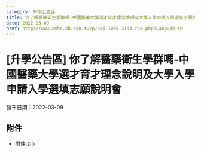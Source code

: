 ```yaml
---
category: 升學公告區
title: 你了解醫藥衛生學群嗎-中國醫藥大學選才育才理念說明及大學入學申請入學選填志願說明會
date: 2022-03-09
href: http://www.smhs.kh.edu.tw/p/406-1000-3143,r20.php?Lang=zh-tw
---
```


# [升學公告區] 你了解醫藥衛生學群嗎-中國醫藥大學選才育才理念說明及大學入學申請入學選填志願說明會

發布日期：2022-03-09



## 附件

- [附件.zip](https://www.smhs.kh.edu.tw/app/index.php?Action=downloadfile&file=WVhSMFlXTm9Mek01TDNCMFlWOHlPVEE0WHpVME5EVXhNVEpmTURjM056RXVlbWx3&fname=DGGGROTSYWQO41XX50LKSWHGRK30OOLKDGUWTSKK4125MLVWKPROVTPOUSSSPKPO)
